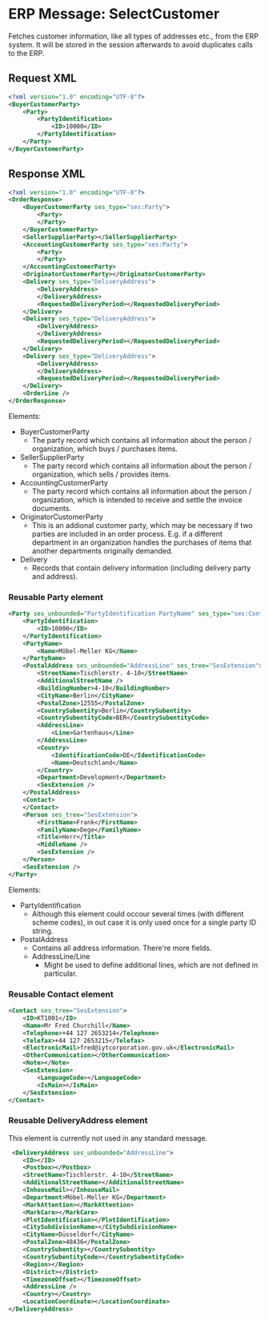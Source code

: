 # ERP Message: SelectCustomer

Fetches customer information, like all types of addresses etc., from the ERP system. It will be stored in the session afterwards to avoid duplicates calls to the ERP.

## Request XML

``` xml
<?xml version="1.0" encoding="UTF-8"?>
<BuyerCustomerParty>
    <Party>
        <PartyIdentification>
            <ID>10000</ID>
        </PartyIdentification>
    </Party>
</BuyerCustomerParty>
```

## Response XML

``` xml
<?xml version="1.0" encoding="UTF-8"?>
<OrderResponse>
    <BuyerCustomerParty ses_type="ses:Party">
        <Party>
        </Party>
    </BuyerCustomerParty>
    <SellerSupplierParty></SellerSupplierParty>
    <AccountingCustomerParty ses_type="ses:Party">
        <Party>
        </Party>
    </AccountingCustomerParty>
    <OriginatorCustomerParty></OriginatorCustomerParty>
    <Delivery ses_type="DeliveryAddress">
        <DeliveryAddress>
        </DeliveryAddress>
        <RequestedDeliveryPeriod></RequestedDeliveryPeriod>
    </Delivery>
    <Delivery ses_type="DeliveryAddress">
        <DeliveryAddress>
        </DeliveryAddress>
        <RequestedDeliveryPeriod></RequestedDeliveryPeriod>
    </Delivery>
    <Delivery ses_type="DeliveryAddress">
        <DeliveryAddress>
        </DeliveryAddress>
        <RequestedDeliveryPeriod></RequestedDeliveryPeriod>
    </Delivery>
    <OrderLine />
</OrderResponse>
```

Elements:

- BuyerCustomerParty
    - The party record which contains all information about the person / organization, which buys / purchases items.
- SellerSupplierParty
    - The party record which contains all information about the person / organization, which sells / provides items.
- AccountingCustomerParty
    - The party record which contains all information about the person / organization, which is intended to receive and settle the invoice documents.
- OriginatorCustomerParty
    - This is an addional customer party, which may be necessary if two parties are included in an order process. E.g. if a different department in an organization handles the purchases of items that another departments originally demanded.
- Delivery
    - Records that contain delivery information (including delivery party and address).

### Reusable Party element

``` xml
<Party ses_unbounded="PartyIdentification PartyName" ses_type="ses:Contact" ses_tree="SesExtension">
    <PartyIdentification>
        <ID>10000</ID>
    </PartyIdentification>
    <PartyName>
        <Name>Möbel-Meller KG</Name>
    </PartyName>
    <PostalAddress ses_unbounded="AddressLine" ses_tree="SesExtension">
        <StreetName>Tischlerstr. 4-10</StreetName>
        <AdditionalStreetName />
        <BuildingNumber>4-10</BuildingNumber>
        <CityName>Berlin</CityName>
        <PostalZone>12555</PostalZone>
        <CountrySubentity>Berlin</CountrySubentity>
        <CountrySubentityCode>BER</CountrySubentityCode>
        <AddressLine>
            <Line>Gartenhaus</Line>
        </AddressLine>
        <Country>
            <IdentificationCode>DE</IdentificationCode>
            <Name>Deutschland</Name>
        </Country>
        <Department>Development</Department>
        <SesExtension />
    </PostalAddress>
    <Contact>
    </Contact>
    <Person ses_tree="SesExtension">
        <FirstName>Frank</FirstName>
        <FamilyName>Dege</FamilyName>
        <Title>Herr</Title>
        <MiddleName />
        <SesExtension />
    </Person>
    <SesExtension />
</Party>
```

Elements:

- PartyIdentification
    - Although this element could occour several times (with different scheme codes), in out case it is only used once for a single party ID string.
- PostalAddress
    - Contains all address information. There're more fields.
    - AddressLine/Line
        - Might be used to define additional lines, which are not defined in particular.

### Reusable Contact element

``` xml
<Contact ses_tree="SesExtension">
    <ID>KT1001</ID>
    <Name>Mr Fred Churchill</Name>
    <Telephone>+44 127 2653214</Telephone>
    <Telefax>+44 127 2653215</Telefax>
    <ElectronicMail>fred@iytcorporation.gov.uk</ElectronicMail>
    <OtherCommunication></OtherCommunication>
    <Note></Note>
    <SesExtension>
        <LanguageCode></LanguageCode>
        <IsMain></IsMain>
    </SesExtension>
</Contact>
```

### Reusable DeliveryAddress element

This element is currently not used in any standard message.

``` xml
 <DeliveryAddress ses_unbounded="AddressLine">
    <ID></ID>
    <Postbox></Postbox>
    <StreetName>Tischlerstr. 4-10</StreetName>
    <AdditionalStreetName></AdditionalStreetName>
    <InhouseMail></InhouseMail>
    <Department>Möbel-Meller KG</Department>
    <MarkAttention></MarkAttention>
    <MarkCare></MarkCare>
    <PlotIdentification></PlotIdentification>
    <CitySubdivisionName></CitySubdivisionName>
    <CityName>Düsseldorf</CityName>
    <PostalZone>48436</PostalZone>
    <CountrySubentity></CountrySubentity>
    <CountrySubentityCode></CountrySubentityCode>
    <Region></Region>
    <District></District>
    <TimezoneOffset></TimezoneOffset>
    <AddressLine />
    <Country></Country>
    <LocationCoordinate></LocationCoordinate>
</DeliveryAddress>
```
